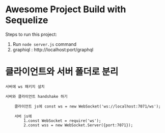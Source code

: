 # Awesome Project Build with Sequelize

Steps to run this project:

1. Run `node server.js` command
2. graphiql : http://localhost:port/graphql


# 클라이언트와 서버 폴더로 분리
    서버에 ws 패키지 설치

    서버와 클라이언트 handshake 하기

        클라이언트 js에 const ws = new WebSocket('ws://localhost:7071/ws');

        서버 js에 
            1.const WebSocket = require('ws');
            2.const wss = new WebSocket.Server({port:7071});





